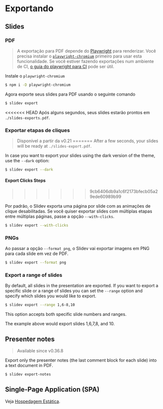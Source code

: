 # Exportando

## Slides

### PDF

> A exportação para PDF depende do [Playwright](https://playwright.dev) para renderizar. Você precisa instalar o [`playwright-chromium`](https://playwright.dev/docs/installation#download-single-browser-binary) primeiro para usar esta funcionalidade.
> Se você estiver fazendo exportações num ambiente de CI, [o guia do playwright para CI](https://playwright.dev/docs/ci) pode ser útil.

Instale o `playwright-chromium`

```bash
$ npm i -D playwright-chromium
```

Agora exporte seus slides para PDF usando o seguinte comando

```bash
$ slidev export
```

<<<<<<< HEAD
Após alguns segundos, seus slides estarão prontos em `./slides-exports.pdf`.
### Exportar etapas de cliques

> Disponível a partir da v0.21
=======
After a few seconds, your slides will be ready at `./slides-export.pdf`.

In case you want to export your slides using the dark version of the theme, use the `--dark` option:

```bash
$ slidev export --dark
```

#### Export Clicks Steps
>>>>>>> 9cb6406db9a1c6f2173bfecb05a29ede60989b99

Por padrão, o Slidev exporta uma página por slide com as animações de clique desabilitadas. Se você quiser exportar slides com múltiplas etapas entre múltiplas páginas, passe a opção `--with-clicks`.

```bash
$ slidev export --with-clicks
```

### PNGs

Ao passar a opção `--format png`, o Slidev vai exportar imagens em PNG para cada slide em vez de PDF.

```bash
$ slidev export --format png
```

### Export a range of slides

By default, all slides in the presentation are exported. If you want to export a specific slide or a range of slides you can set the `--range` option and specify which slides you would like to export. 

```bash
$ slidev export --range 1,6-8,10
```

This option accepts both specific slide numbers and ranges.

The example above would export slides 1,6,7,8, and 10. 

## Presenter notes

> Available since v0.36.8

Export only the presenter notes (the last comment block for each slide) into a text document in PDF.

```bash
$ slidev export-notes
```

## Single-Page Application (SPA)

Veja [Hospedagem Estática](/guide/hosting).
